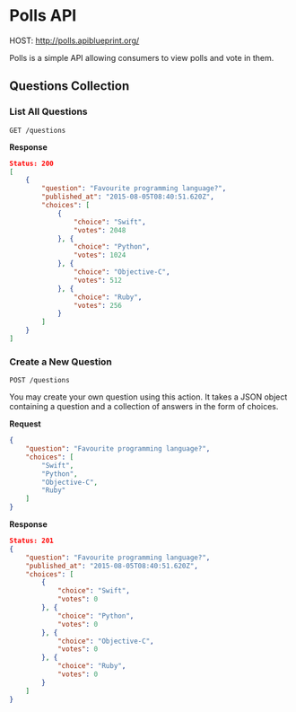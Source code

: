 # Polls API

HOST: http://polls.apiblueprint.org/

Polls is a simple API allowing consumers to view polls and vote in them.

## Questions Collection

### List All Questions
```
GET /questions
```
**Response**
```json
Status: 200
[
    {
        "question": "Favourite programming language?",
        "published_at": "2015-08-05T08:40:51.620Z",
        "choices": [
            {
                "choice": "Swift",
                "votes": 2048
            }, {
                "choice": "Python",
                "votes": 1024
            }, {
                "choice": "Objective-C",
                "votes": 512
            }, {
                "choice": "Ruby",
                "votes": 256
            }
        ]
    }
]
```
### Create a New Question
```
POST /questions
```
You may create your own question using this action. It takes a JSON
object containing a question and a collection of answers in the
form of choices.

**Request**
```json
{
    "question": "Favourite programming language?",
    "choices": [
        "Swift",
        "Python",
        "Objective-C",
        "Ruby"
    ]
}
```

**Response**
```json
Status: 201
{
    "question": "Favourite programming language?",
    "published_at": "2015-08-05T08:40:51.620Z",
    "choices": [
        {
            "choice": "Swift",
            "votes": 0
        }, {
            "choice": "Python",
            "votes": 0
        }, {
            "choice": "Objective-C",
            "votes": 0
        }, {
            "choice": "Ruby",
            "votes": 0
        }
    ]
}
```

